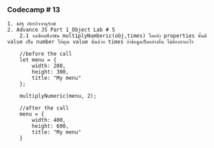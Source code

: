 ### Codecamp # 13

    1. ชลัฐ ภัทรกิจจานุรักษ์
    2. Advance JS Part 1_Object Lab # 5
        2.1 จงเขียนฟังก์ขัน multiplyNumberic(obj,times) โดยถ้า properties นั้นมี value เป็น number ให้คุณ value นั้นด้วย times ถ้าข้อมูลเป็นอย่างอื่น ไม่ต้องทำอะไร

        //before the call
        let menu = {
            width: 200,
            height: 300,
            title: "My menu"
        };

        multiplyNumeric(menu, 2);

        //after the call
        menu = {
            width: 400,
            height: 600,
            title: "My menu"
        }
